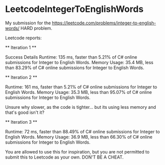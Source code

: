 # LeetcodeIntegerToEnglishWords
My submission for the https://leetcode.com/problems/integer-to-english-words/ HARD problem.

Leetcode reports:

** Iteration 1 **

Success
Details 
Runtime: 135 ms, faster than 5.21% of C# online submissions for Integer to English Words.
Memory Usage: 35.4 MB, less than 83.29% of C# online submissions for Integer to English Words.

** Iteration 2 **

Runtime: 161 ms, faster than 5.21% of C# online submissions for Integer to English Words.
Memory Usage: 35.3 MB, less than 95.07% of C# online submissions for Integer to English Words.

Unsure why slower, as the code is tighter... but its using less memory and that's good isn't it?


** Iteration 3 **

Runtime: 72 ms, faster than 88.49% of C# online submissions for Integer to English Words.
Memory Usage: 36.9 MB, less than 66.30% of C# online submissions for Integer to English Words.


You are allowed to use this for inspiration, but you are not permitted to submit this to Leetcode as your own. DON'T BE A CHEAT.


